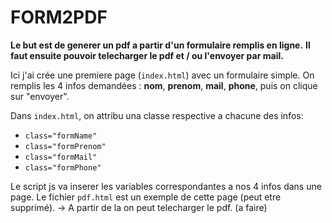 # FORM2PDF

**Le but est de generer un pdf a partir d'un formulaire remplis en ligne.**
**Il faut ensuite pouvoir telecharger le pdf et / ou l'envoyer par mail.**


Ici j'ai crée une premiere page (`index.html`) avec un formulaire simple. On remplis les 4 infos demandées :
**nom**, **prenom**, **mail**, **phone**, puis on clique sur "envoyer".

Dans `index.html`, on attribu una classe respective a chacune des infos: 
- `class="formName"`
- `class="formPrenom"`
- `class="formMail"`
- `class="formPhone"`

Le script js va inserer les variables correspondantes a nos 4 infos dans une page.
Le fichier `pdf.html` est un exemple de cette page (peut etre supprimé).
-> A partir de la on peut telecharger le pdf. (a faire)